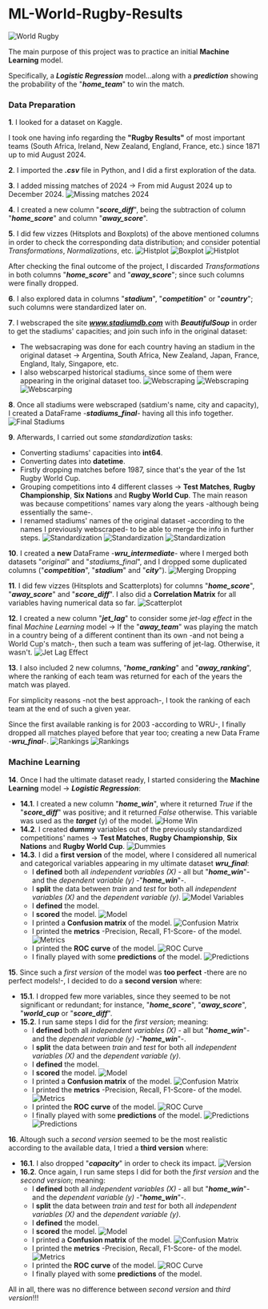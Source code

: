 # ML-World-Rugby-Results 
![World Rugby](WorldRugby-1.png)

The main purpose of this project was to practice an initial **Machine Learning** model.

Specifically, a ***Logistic Regression*** model...along with a ***prediction*** showing the probability of the "***home_team***" to win the match.

### Data Preparation

**1**. I looked for a dataset on Kaggle. 

I took one having info regarding the **"Rugby Results"** of most important teams (South Africa, Ireland, New Zealand, England, France, etc.) since 1871 up to mid August 2024.

**2**. I imported the ***.csv*** file in Python, and I did a first exploration of the data.
 
**3**. I added missing matches of 2024 -> From mid August 2024 up to December 2024.
![Missing matches 2024](Missing-matches-2024.png)

**4**. I created a new column "***score_diff***", being the subtraction of column "***home_score***" and column "***away_score***".

**5**. I did few vizzes (Hitsplots and Boxplots) of the above mentioned columns in order to check the corresponding data distribution; and consider potential *Transformations*, *Normalizations*, etc.
![Histplot](Histplot-home_score.png)
![Boxplot](Boxplot-away_score.png)
![Histplot](Histplot-score_diff.png)

After checking the final outcome of the project, I discarded *Transformations* in both columns "***home_score***" and "***away_score***"; since such columns were finally dropped.

**6**. I also explored data in columns "***stadium***", "***competition***" or "***country***"; such columns were standardized later on.

**7**. I webscraped the site ***www.stadiumdb.com*** with ***BeautifulSoup*** in order to get the stadiums' capacities; and join such info in the original dataset:
  - The websacraping was done for each country having an stadium in the original dataset -> Argentina, South Africa, New Zealand, Japan, France, England, Italy, Singapore, etc.
  - I also webscarped historical stadiums, since some of them were appearing in the original dataset too.
![Webscraping](Webscraping-Arg.png)
![Webscraping](Webscraping-Eng.png)
![Webscarping](Webscraping-Historical.png)

**8**. Once all stadiums were webscraped (satdium's name, city and capacity), I created a DataFrame -***stadiums_final***- having all this info together.
![Final Stadiums](Final-Stadiums.png)

**9**. Afterwards, I carried out some *standardization* tasks:
  - Converting stadiums' capacities into **int64**.
  - Converting dates into **datetime**.
  - Firstly dropping matches before 1987, since that's the year of the 1st Rugby World Cup.
  - Grouping competitions into 4 different classes -> **Test Matches**, **Rugby Championship**, **Six Nations** and **Rugby World Cup**. The main reason was because competitions' names vary along the years -although being essentially the same-. 
  - I renamed stadiums' names of the original dataset -according to the names I previously webscraped- to be able to merge the info in further steps.
![Standardization](Standardization-1.png)
![Standardization](Standardization-2.png)
![Standardization](Standardization-3.png)

**10**. I created a **new** DataFrame -***wru_intermediate***- where I merged both datasets "*original*" and "*stadiums_final*", and I dropped some duplicated columns ("***competition***", "***stadium***" and "***city***").
![Merging Dropping](Merging-Dropping.png)

**11**. I did few vizzes (Hitsplots and Scatterplots) for columns "***home_score***", "***away_score***" and "***score_diff***". I also did a **Correlation Matrix** for all variables having numerical data so far.
![Scatterplot](Scatterplot.png)

**12**. I created a new column "***jet_lag***" to consider some *jet-lag effect* in the final *Machine Learning* model -> If the "***away_team***" was playing the match in a country being of a different continent than its own -and not being a World Cup's match-, then such a team was suffering of jet-lag. Otherwise, it wasn't.
![Jet Lag Effect](Jet-Lag.png)

**13**. I also included 2 new columns, "***home_ranking***" and "***away_ranking***", where the ranking of each team was returned for each of the years the match was played.

For simplicity reasons -not the best approach-, I took the ranking of each team at the end of such a given year.

Since the first available ranking is for 2003 -according to WRU-, I finally dropped all matches played before that year too; creating a new Data Frame -***wru_final***-.
![Rankings](Ranking-1.png)
![Rankings](Ranking-2.png)

### Machine Learning

**14**. Once I had the ultimate dataset ready, I started considering the **Machine Learning** model -> ***Logistic Regression***:
  - **14.1**. I created a new column "***home_win***", where it returned *True* if the "***score_diff***" was positive; and it returned *False* otherwise. This variable was used as the ***target*** (y) of the model.
  ![Home Win](Home-Win.png)
  - **14.2**. I created **dummy** variables out of the previously standardized competitions' names -> **Test Matches**, **Rugby Championship**, **Six Nations** and **Rugby World Cup**.
  ![Dummies](Dummies.png)
  - **14.3**. I did a **first version** of the model, where I considered all numerical and categorical variables appearing in my ultimate dataset ***wru_final***:
    - I **defined** both all *independent variables (X)* - all but "***home_win***"- and the *dependent variable (y)* -"***home_win***"-.
    - I **split** the data between *train* and *test* for both all *independent variables (X)* and the *dependent variable (y)*.
    ![Model Variables](Model-Variables.png)
    - I **defined** the model.
    - I **scored** the model.
    ![Model](Model-1.png)
    - I printed a **Confusion matrix** of the model.
    ![Confusion Matrix](Confusion-Matrix-1.png)
    - I printed the **metrics** -Precision, Recall, F1-Score- of the model.
    ![Metrics](Metrics-1.png)
    - I printed the **ROC curve** of the model.
    ![ROC Curve](ROC-Curve-1.png)
    - I finally played with some **predictions** of the model.
    ![Predictions](Predictions-1.png)

**15**. Since such a *first version* of the model was **too perfect** -there are no perfect models!-, I decided to do a **second version** where: 
  - **15.1**. I dropped few more variables, since they seemed to be not significant or redundant; for instance, "***home_score***", "***away_score***", "***world_cup*** or "***score_diff***".
  - **15.2**. I run same steps I did for the *first version*; meaning:
    - I **defined** both all *independent variables (X)* - all but "***home_win***"- and the *dependent variable (y)* -"***home_win***"-.
    - I **split** the data between *train* and *test* for both all *independent variables (X)* and the *dependent variable (y)*.
    - I **defined** the model.
    - I **scored** the model.
    ![Model](Model-2.png)
    - I printed a **Confusion matrix** of the model.
    ![Confusion Matrix](Confusion-Matrix-2.png)
    - I printed the **metrics** -Precision, Recall, F1-Score- of the model.
    ![Metrics](Metrics-2.png)
    - I printed the **ROC curve** of the model.
    ![ROC Curve](ROC-Curve-2.png)
    - I finally played with some **predictions** of the model.
    ![Predictions](Predictions-2.1.png)
    ![Predictions](Predictions-2.2.png)

**16**. Altough such a *second version* seemed to be the most realistic according to the available data, I tried a **third version** where:
  - **16.1**. I also dropped "***capacity***" in order to check its impact.
  ![Version](Version-3.png)
  - **16.2**. Once again, I run same steps I did for both the *first version* and the *second version*; meaning:
    - I **defined** both all *independent variables (X)* - all but "***home_win***"- and the *dependent variable (y)* -"***home_win***"-.
    - I **split** the data between *train* and *test* for both all *independent variables (X)* and the *dependent variable (y)*.
    - I **defined** the model.
    - I **scored** the model.
    ![Model](Model-3.png)
    - I printed a **Confusion matrix** of the model.
    ![Confusion Matrix](Confusion-Matrix-3.png)
    - I printed the **metrics** -Precision, Recall, F1-Score- of the model.
    ![Metrics](Metrics-3.png)
    - I printed the **ROC curve** of the model.
    ![ROC Curve](ROC-Curve-3.png)
    - I finally played with some **predictions** of the model.

All in all, there was no difference between *second version* and *third version*!!!